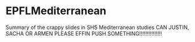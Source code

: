 # EPFLMediterranean
Summary of the crappy slides in SHS Mediterranean studies
CAN JUSTIN, SACHA OR ARMEN PLEASE EFFIN PUSH SOMETHING!!!!!!!!!!!!!!! 
